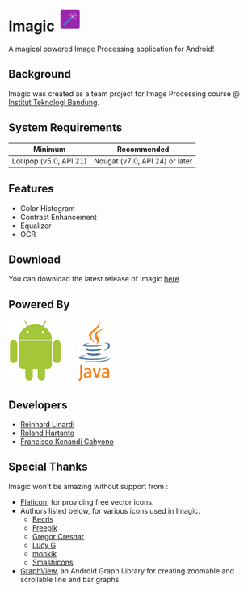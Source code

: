 # Imagic ![](assets/imagic48.png)
A magical powered Image Processing application for Android!

## Background
Imagic was created as a team project for Image Processing course @ [Institut Teknologi Bandung](https://www.itb.ac.id/).

## System Requirements
| Minimum | Recommended |
|:---:|:---:|
| Lollipop (v5.0, API 21) | Nougat (v7.0, API 24) or later |

## Features
- Color Histogram
- Contrast Enhancement
- Equalizer
- OCR

## Download
You can download the latest release of Imagic [here](https://reinhardlinardi.github.io/imagic).

## Powered By
![](assets/android.png)&nbsp;&nbsp;&nbsp;&nbsp;&nbsp;&nbsp;&nbsp;&nbsp;![](assets/java.png)

## Developers
- [Reinhard Linardi](https://github.com/reinhardlinardi)
- [Roland Hartanto](https://github.com/rolandhartanto)
- [Francisco Kenandi Cahyono](https://github.com/FranciscoKen)

## Special Thanks
Imagic won't be amazing without support from :

- [Flaticon](https://www.flaticon.com), for providing free vector icons.
- Authors listed below, for various icons used in Imagic.
  - [Becris](https://www.flaticon.com/authors/becris)
  - [Freepik](https://www.flaticon.com/authors/freepik)
  - [Gregor Cresnar](https://www.flaticon.com/authors/gregor-cresnar)
  - [Lucy G](https://www.flaticon.com/authors/lucy-g)
  - [monkik](https://www.flaticon.com/authors/monkik)
  - [Smashicons](https://www.flaticon.com/authors/smashicons)
- [GraphView](https://github.com/jjoe64/GraphView), an Android Graph Library for creating zoomable and scrollable line and bar graphs.

